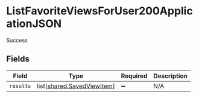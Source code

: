 # ListFavoriteViewsForUser200ApplicationJSON

Success


## Fields

| Field                                                                  | Type                                                                   | Required                                                               | Description                                                            |
| ---------------------------------------------------------------------- | ---------------------------------------------------------------------- | ---------------------------------------------------------------------- | ---------------------------------------------------------------------- |
| `results`                                                              | list[[shared.SavedViewItem](undefined/models/shared/savedviewitem.md)] | :heavy_minus_sign:                                                     | N/A                                                                    |